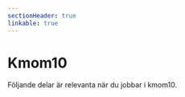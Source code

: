 ```yaml
---
sectionHeader: true
linkable: true
---
```

Kmom10
=========================

Följande delar är relevanta när du jobbar i kmom10.
